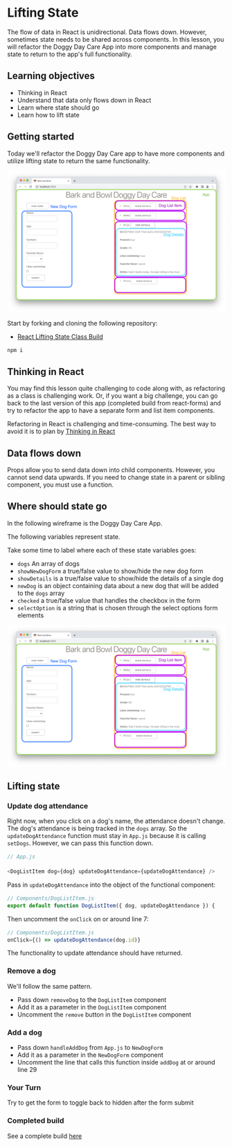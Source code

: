 # Lifting State

The flow of data in React is unidirectional. Data flows down. However, sometimes state needs to be shared across components. In this lesson, you will refactor the Doggy Day Care App into more components and manage state to return to the app's full functionality.

## Learning objectives

- Thinking in React
- Understand that data only flows down in React
- Learn where state should go
- Learn how to lift state

## Getting started

Today we'll refactor the Doggy Day Care app to have more components and utilize lifting state to return the same functionality.

![finished build](../assets/dogg-day-care-components.png)

Start by forking and cloning the following repository:

- [React Lifting State Class Build](https://github.com/joinpursuit/class-build-lifting-state)

```
npm i
```

## Thinking in React

You may find this lesson quite challenging to code along with, as refactoring as a class is challenging work. Or, if you want a big challenge, you can go back to the last version of this app (completed build from react-forms) and try to refactor the app to have a separate form and list item components.

Refactoring in React is challenging and time-consuming. The best way to avoid it is to plan by [Thinking in React](https://reactjs.org/docs/thinking-in-react.html)

## Data flows down

Props allow you to send data down into child components. However, you cannot send data upwards. If you need to change state in a parent or sibling component, you must use a function.

## Where should state go

In the following wireframe is the Doggy Day Care App.

The following variables represent state.

Take some time to label where each of these state variables goes:

- `dogs` An array of dogs
- `showNewDogForm` a true/false value to show/hide the new dog form
- `showDetails` is a true/false value to show/hide the details of a single dog
- `newDog` is an object containing data about a new dog that will be added to the `dogs` array
- `checked` a true/false value that handles the checkbox in the form
- `selectOption` is a string that is chosen through the select options form elements

![Doggy Day Care Components](../assets/dogg-day-care-components.png)

## Lifting state

### Update dog attendance

Right now, when you click on a dog's name, the attendance doesn't change. The dog's attendance is being tracked in the `dogs` array. So the `updateDogAttendance` function must stay in `App.js` because it is calling `setDogs`. However, we can pass this function down.

```js
// App.js

<DogListItem dog={dog} updateDogAttendance={updateDogAttendance} />
```

Pass in `updateDogAttendance` into the object of the functional component:

```js
// Components/DogListItem.js
export default function DogListItem({ dog, updateDogAttendance }) {
```

Then uncomment the `onClick` on or around line 7:

```js
// Components/DogListItem.js
onClick={() => updateDogAttendance(dog.id)}
```

The functionality to update attendance should have returned.

### Remove a dog

We'll follow the same pattern.

- Pass down `removeDog` to the `DogListItem` component
- Add it as a parameter in the `DogListItem` component
- Uncomment the `remove` button in the `DogListItem` component

### Add a dog

- Pass down `handleAddDog` from `App.js` to `NewDogForm`
- Add it as a parameter in the `NewDogForm` component
- Uncomment the line that calls this function inside `addDog` at or around line 29

### Your Turn

Try to get the form to toggle back to hidden after the form submit

### Completed build

See a complete build [here](https://github.com/joinpursuit/class-build-lifting-state/tree/build)
